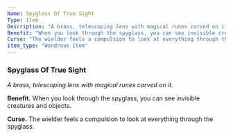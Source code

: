 ```yaml
---
Name: Spyglass Of True Sight
Type: Item
Description: "A brass, telescoping lens with magical runes carved on it."
Benefit: "When you look through the spyglass, you can see invisible creatures and objects."
Curse: "The wielder feels a compulsion to look at everything through the spyglass."
item_type: "Wondrous Item"
---
```


### Spyglass Of True Sight

_A brass, telescoping lens with magical runes carved on it._

**Benefit.** When you look through the spyglass, you can see invisible creatures and objects.

**Curse.** The wielder feels a compulsion to look at everything through the spyglass.

